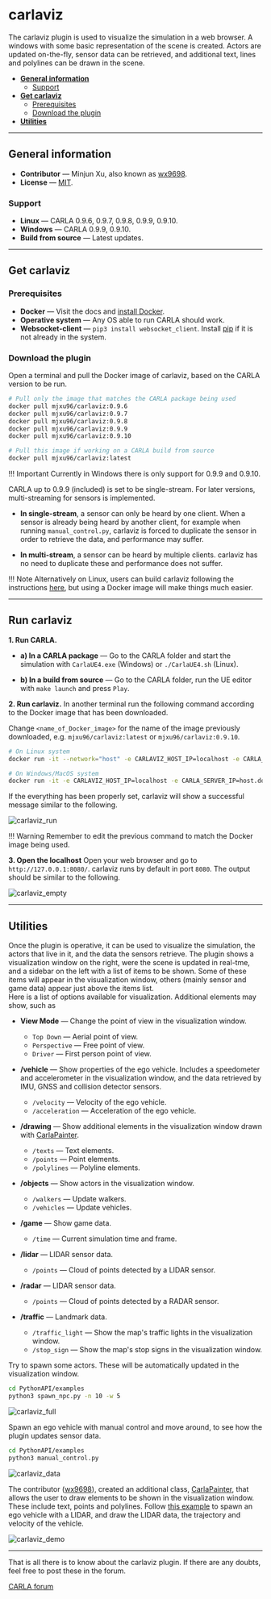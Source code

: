 # carlaviz

The carlaviz plugin is used to visualize the simulation in a web browser. A windows with some basic representation of the scene is created. Actors are updated on-the-fly, sensor data can be retrieved, and additional text, lines and polylines can be drawn in the scene.  

*   [__General information__](#general-information)  
	*   [Support](#support)  
*   [__Get carlaviz__](#get-carlaviz)  
	*   [Prerequisites](#prerequisites)  
	*   [Download the plugin](#download-the-plugin)  
*   [__Utilities__](#utilities)  

---
## General information

*   __Contributor__ — Minjun Xu, also known as [wx9698](https://github.com/wx9698).  
*   __License__ — [MIT](https://en.wikipedia.org/wiki/MIT_License).  

### Support

*   __Linux__ — CARLA 0.9.6, 0.9.7, 0.9.8, 0.9.9, 0.9.10.  
*   __Windows__ — CARLA 0.9.9, 0.9.10.  
*   __Build from source__ — Latest updates.  

---
## Get carlaviz

### Prerequisites

*   __Docker__ — Visit the docs and [install Docker](https://docs.docker.com/get-docker/).  
*   __Operative system__ — Any OS able to run CARLA should work.  
*   __Websocket-client__ — ```pip3 install websocket_client```. Install [pip](https://pip.pypa.io/en/stable/installing/) if it is not already in the system.  

### Download the plugin

Open a terminal and pull the Docker image of carlaviz, based on the CARLA version to be run.  

```bash
# Pull only the image that matches the CARLA package being used
docker pull mjxu96/carlaviz:0.9.6
docker pull mjxu96/carlaviz:0.9.7
docker pull mjxu96/carlaviz:0.9.8
docker pull mjxu96/carlaviz:0.9.9
docker pull mjxu96/carlaviz:0.9.10

# Pull this image if working on a CARLA build from source
docker pull mjxu96/carlaviz:latest
```

!!! Important
    Currently in Windows there is only support for 0.9.9 and 0.9.10.  

CARLA up to 0.9.9 (included) is set to be single-stream. For later versions, multi-streaming for sensors is implemented.  

* __In single-stream__, a sensor can only be heard by one client. When a sensor is already being heard by another client, for example when running `manual_control.py`, carlaviz is forced to duplicate the sensor in order to retrieve the data, and performance may suffer.  

* __In multi-stream__, a sensor can be heard by multiple clients. carlaviz has no need to duplicate these and performance does not suffer.  

!!! Note
    Alternatively on Linux, users can build carlaviz following the instructions [here](https://github.com/carla-simulator/carlaviz/blob/master/docs/build.md), but using a Docker image will make things much easier.  

---
## Run carlaviz

__1. Run CARLA.__

*   __a) In a CARLA package__ — Go to the CARLA folder and start the simulation with `CarlaUE4.exe` (Windows) or `./CarlaUE4.sh` (Linux).  

*   __b) In a build from source__ — Go to the CARLA folder, run the UE editor with `make launch` and press `Play`.  

__2. Run carlaviz.__ In another terminal run the following command according to the Docker image that has been downloaded.  

Change `<name_of_Docker_image>` for the name of the image previously downloaded, e.g. `mjxu96/carlaviz:latest` or `mjxu96/carlaviz:0.9.10`.  

```sh
# On Linux system
docker run -it --network="host" -e CARLAVIZ_HOST_IP=localhost -e CARLA_SERVER_IP=localhost -e CARLA_SERVER_PORT=2000 <name_of_Docker_image>

# On Windows/MacOS system
docker run -it -e CARLAVIZ_HOST_IP=localhost -e CARLA_SERVER_IP=host.docker.internal -e CARLA_SERVER_PORT=2000 -p 8080-8081:8080-8081 -p 8089:8089 <name_of_Docker_image>
```

If the everything has been properly set, carlaviz will show a successful message similar to the following.  

![carlaviz_run](img/plugins_carlaviz_run.jpg)

!!! Warning
    Remember to edit the previous command to match the Docker image being used.  


__3. Open the localhost__ Open your web browser and go to `http://127.0.0.1:8080/`. carlaviz runs by default in port `8080`. The output should be similar to the following.  

![carlaviz_empty](img/plugins_carlaviz_empty.jpg)

---
## Utilities

Once the plugin is operative, it can be used to visualize the simulation, the actors that live in it, and the data the sensors retrieve. The plugin shows a visualization window on the right, were the scene is updated in real-tme, and a sidebar on the left with a list of items to be shown. Some of these items will appear in the visualization window, others (mainly sensor and game data) appear just above the items list.  
Here is a list of options available for visualization. Additional elements may show, such as  

*   __View Mode__ — Change the point of view in the visualization window.  
	*   `Top Down` — Aerial point of view.  
	*   `Perspective` — Free point of view.  
	*   `Driver` — First person point of view.  

*   __/vehicle__ — Show properties of the ego vehicle. Includes a speedometer and accelerometer in the visualization window, and the data retrieved by IMU, GNSS and collision detector sensors.  
	*   `/velocity` — Velocity of the ego vehicle.  
	*   `/acceleration` — Acceleration of the ego vehicle.  
*   __/drawing__ — Show additional elements in the visualization window drawn with [CarlaPainter](https://github.com/wx9698/carlaviz/blob/master/examples/carla_painter.py).  
	*   `/texts` — Text elements.  
	*   `/points` — Point elements.  
	*   `/polylines` — Polyline elements.  
*   __/objects__  — Show actors in the visualization window.  
	*   `/walkers` — Update walkers.  
	*   `/vehicles` — Update vehicles.  
*   __/game__  — Show game data.  
	*   `/time` — Current simulation time and frame.  
*   __/lidar__ — LIDAR sensor data.  
	*   `/points` — Cloud of points detected by a LIDAR sensor.  
*   __/radar__ — LIDAR sensor data.  
	*   `/points` — Cloud of points detected by a RADAR sensor.  
*   __/traffic__  — Landmark data.  
	*   `/traffic_light` — Show the map's traffic lights in the visualization window.  
	*   `/stop_sign` — Show the map's stop signs in the visualization window.  


Try to spawn some actors. These will be automatically updated in the visualization window.  
```sh
cd PythonAPI/examples
python3 spawn_npc.py -n 10 -w 5
```

![carlaviz_full](img/plugins_carlaviz_full.jpg)

Spawn an ego vehicle with manual control and move around, to see how the plugin updates sensor data.  
```sh
cd PythonAPI/examples
python3 manual_control.py
```

![carlaviz_data](img/plugins_carlaviz_data.jpg)

The contributor ([wx9698](https://github.com/wx9698)), created an additional class, [CarlaPainter](https://github.com/wx9698/carlaviz/blob/master/examples/carla_painter.py), that allows the user to draw elements to be shown in the visualization window. These include text, points and polylines. Follow [this example](https://github.com/carla-simulator/carlaviz/blob/master/examples/example.py) to spawn an ego vehicle with a LIDAR, and draw the LIDAR data, the trajectory and velocity of the vehicle.  

![carlaviz_demo](img/plugins_carlaviz_demo.jpg)

---

That is all there is to know about the carlaviz plugin. If there are any doubts, feel free to post these in the forum. 

<div class="build-buttons">
<p>
<a href="https://forum.carla.org/" target="_blank" class="btn btn-neutral" title="Go to the CARLA forum">
CARLA forum</a>
</p>
</div>
